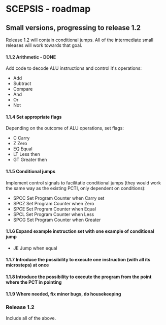 # SCEPSIS - roadmap

## Small versions, progressing to release 1.2
Release 1.2 will contain conditional jumps. All of the intermediate small releases will work towards that goal.

#### 1.1.2	Arithmetic - DONE
Add code to decode ALU instructions and control it's operations:
- Add
- Subtract
- Compare
- And
- Or
- Not

#### 1.1.4	Set appropriate flags
Depending on the outcome of ALU operations, set flags:
- C		Carry
- Z		Zero
- EQ 	Equal
- LT	Less then
- GT	Greater then

#### 1.1.5	Conditional jumps
Implement control signals to facilitatie conditional jumps (they would work the same way as the existing PCTI, only dependent on conditions):
- SPCC	Set Program Counter when Carry set
- SPCZ	Set Program Counter when Zero
- SPCE	Set Program Counter when Equal
- SPCL	Set Program Counter when Less
- SPCG	Set Program Counter when Greater

#### 1.1.6	Expand example instruction set with one example of conditional jump
- JE	Jump when equal

#### 1.1.7	Introduce the possibility to execute one instruction (with all its microsteps) at once

#### 1.1.8	Introduce the possibility to execute the program from the point where the PCT in pointing

#### 1.1.9	Where needed, fix minor bugs, do housekeeping

### Release 1.2
Include all of the above.

